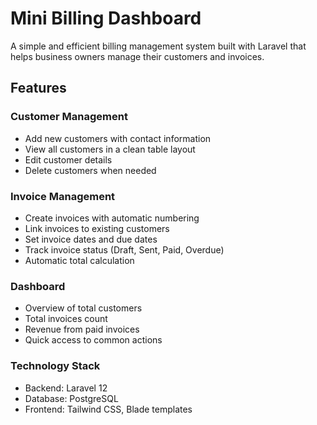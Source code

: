 # Mini Billing Dashboard

A simple and efficient billing management system built with Laravel that helps business owners manage their customers and invoices.

## Features

### Customer Management
- Add new customers with contact information
- View all customers in a clean table layout
- Edit customer details  
- Delete customers when needed

### Invoice Management
- Create invoices with automatic numbering
- Link invoices to existing customers
- Set invoice dates and due dates
- Track invoice status (Draft, Sent, Paid, Overdue)
- Automatic total calculation

### Dashboard
- Overview of total customers
- Total invoices count
- Revenue from paid invoices
- Quick access to common actions

### Technology Stack
- Backend: Laravel 12
- Database: PostgreSQL
- Frontend: Tailwind CSS, Blade templates
